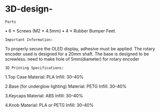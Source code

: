 # 3D-design-
    Parts

 •  6 × Screws (M2 × 4.5mm)
 • 4 × Rubber Bumper Feet.

    Important Information:

To properly secure the OLED display, adhesive must be applied.
The rotary encoder used is designed for a 20mm shaft.
The base is designed to be screwless.
need to make hole of 5mm(diameter) for rotary encoder

    3D Printing Specifications:

1.Top Case
Material: PLA
Infill: 30–40%

2.Base (for underglow lighting)
Material: PETG
Infill: 30–40%

3.Keycaps
Material: ABS
Infill: 30–40%

4.Knob
Material: PLA or PETG
Infill: 30–40%
